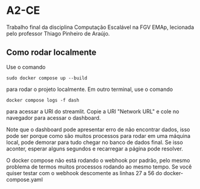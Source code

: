 # A2-CE
Trabalho final da disciplina Computação Escalável na FGV EMAp, lecionada pelo professor Thiago Pinheiro de Araújo.


## Como rodar localmente
Use o comando
```
sudo docker compose up --build
```
para rodar o projeto localmente. Em outro terminal, use o comando
```
docker compose logs -f dash
```
para acessar a URl do streamlit. Copie a URl "Network URL" e cole no navegador para acessar o dashboard.

Note que o dashboard pode apresentar erro de não encontrar dados, isso pode ser porque como são muitos processos para rodar em uma máquina local, pode demorar para tudo chegar no banco de dados final. Se isso aconter, esperar alguns segundos e recarregar a página pode resolver.

O docker compose não está rodando o webhook por padrão, pelo mesmo problema de termos muitos processos rodando ao mesmo tempo. Se você quiser testar com o webhook descomente as linhas 27 a 56 do docker-compose.yaml